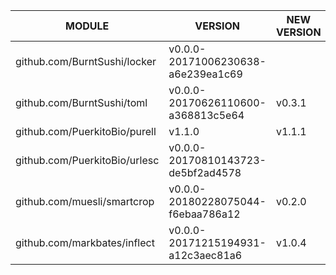 |            MODULE             |              VERSION               | NEW VERSION | DIRECT | VALID TIMESTAMPS |
|-------------------------------|------------------------------------|-------------|--------|------------------|
| github.com/BurntSushi/locker  | v0.0.0-20171006230638-a6e239ea1c69 |             | true   | true             |
| github.com/BurntSushi/toml    | v0.0.0-20170626110600-a368813c5e64 | v0.3.1      | true   | true             |
| github.com/PuerkitoBio/purell | v1.1.0                             | v1.1.1      | true   | true             |
| github.com/PuerkitoBio/urlesc | v0.0.0-20170810143723-de5bf2ad4578 |             | false  | true             |
| github.com/muesli/smartcrop   | v0.0.0-20180228075044-f6ebaa786a12 | v0.2.0      | true   | false            |
| github.com/markbates/inflect  | v0.0.0-20171215194931-a12c3aec81a6 | v1.0.4      | true   | true             |
